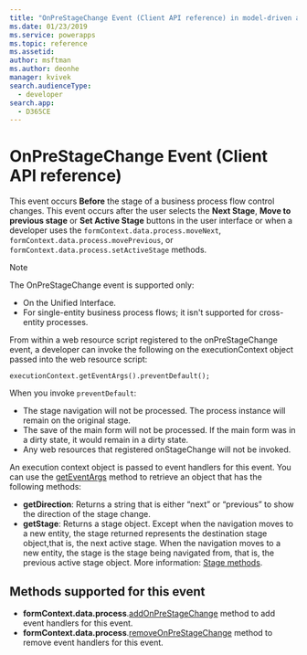 ```yaml
---
title: "OnPreStageChange Event (Client API reference) in model-driven apps in Power Apps| MicrosoftDocs"
ms.date: 01/23/2019
ms.service: powerapps
ms.topic: reference
ms.assetid: 
author: msftman
ms.author: deonhe
manager: kvivek
search.audienceType: 
  - developer
search.app: 
  - D365CE
---
```

# OnPreStageChange Event (Client API reference)

This event occurs **Before** the stage of a business process flow control changes. This event occurs after the user selects the **Next Stage**, **Move to previous stage** or **Set Active Stage** buttons in the user interface or when a developer uses the `formContext.data.process.moveNext`, `formContext.data.process.movePrevious`, or `formContext.data.process.setActiveStage` methods.

> [!NOTE]
> The OnPreStageChange event is supported only:
>    - On the Unified Interface.
>    - For single-entity business process flows; it isn't supported for cross-entity processes.

From within a web resource script registered to the onPreStageChange event, a developer can invoke the following on the executionContext object passed into the web resource script: 

`executionContext.getEventArgs().preventDefault();` 

When you invoke `preventDefault`:

- The stage navigation will not be processed. The process instance will remain on the original stage.
- The save of the main form will not be processed. If the main form was in a dirty state, it would remain in a dirty state.
- Any web resources that registered onStageChange will not be invoked.


An execution context object is passed to event handlers for this event. You can use the [getEventArgs](../executioncontext/getEventArgs.md) method to retrieve an object that has the following methods:
- **getDirection**: Returns a string that is either “next” or “previous” to show the direction of the stage change.
- **getStage**: Returns a stage object. Except when the navigation moves to a new entity, the stage returned represents the destination stage object,that is, the next active stage. When the navigation moves to a new entity, the stage is the stage being navigated from, that is, the previous active stage object. More information: [Stage methods](../formContext-data-process.md#stage-methods).



## Methods supported for this event
- **formContext.data.process**.[addOnPreStageChange](../formcontext-data-process/eventhandlers/addOnPreStageChange.md) method to add event handlers for this event.
- **formContext.data.process**.[removeOnPreStageChange](../formcontext-data-process/eventhandlers/removeOnPreStageChange.md) method to remove event handlers for this event. 



